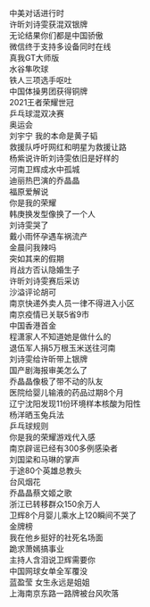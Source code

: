中美对话进行时  
许昕刘诗雯获混双银牌  
无论结果你们都是中国骄傲  
微信终于支持多设备同时在线  
真我GT大师版  
水谷隼吹球  
铁人三项选手呕吐  
中国体操男团获得铜牌  
2021王者荣耀世冠  
乒乓球混双决赛  
奥运会  
刘宇宁 我的本命是黄子韬  
救援队呼吁网红和明星为救援让路  
杨紫说许昕刘诗雯依旧是好样的  
河南卫辉成水中孤城  
迪丽热巴演的乔晶晶  
福原爱解说  
你是我的荣耀  
韩庚换发型像换了一个人  
刘诗雯哭了  
戴小雨怀孕遇车祸流产  
金晨问我辣吗  
突如其来的假期  
肖战方否认隐婚生子  
许昕刘诗雯赛后采访  
沙溢评论胡可  
南京快递外卖人员一律不得进入小区  
南京疫情已关联5省9市  
中国香港首金  
程潇家人不知道她是做什么的  
退伍军人捐5万根玉米送往河南  
刘诗雯给许昕带上银牌  
国产剧海报审美怎么了  
乔晶晶像极了带不动的队友  
医院给婴儿输液的药品过期8个月  
辽宁沈阳发现11份环境样本核酸为阳性  
杨洋晒玉兔兵法  
乒乓球规则  
你是我的荣耀游戏代入感  
南京辟谣已经有300多例感染者  
刘国梁和马琳的掌声  
于途80个英雄总教头  
台风烟花  
乔晶晶蔡文姬之歌  
浙江已转移群众150余万人  
卫辉8个月婴儿乘水上120瞬间不哭了  
金牌榜  
我在他乡挺好的社死名场面  
跪求萧嫣搞事业  
主持人含泪说卫辉需要你  
中国网球女单全军覆没  
蓝盈莹 女生永远是姐姐  
上海南京东路一路牌被台风吹落  
